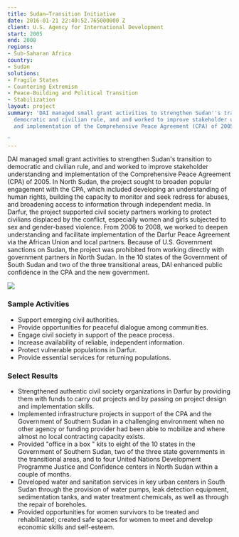 ```yaml
---
title: Sudan—Transition Initiative
date: 2016-01-21 22:40:52.765000000 Z
client: U.S. Agency for International Development
start: 2005
end: 2008
regions:
- Sub-Saharan Africa
country:
- Sudan
solutions:
- Fragile States
- Countering Extremism
- Peace-Building and Political Transition
- Stabilization
layout: project
summary: 'DAI managed small grant activities to strengthen Sudan''s transition to
  democratic and civilian rule, and and worked to improve stakeholder understanding
  and implementation of the Comprehensive Peace Agreement (CPA) of 2005.

'
---
```


DAI managed small grant activities to strengthen Sudan's transition to democratic and civilian rule, and and worked to improve stakeholder understanding and implementation of the Comprehensive Peace Agreement (CPA) of 2005. In North Sudan, the project sought to broaden popular engagement with the CPA, which included developing an understanding of human rights, building the capacity to monitor and seek redress for abuses, and broadening access to information through independent media. In Darfur, the project supported civil society partners working to protect civilians displaced by the conflict, especially women and girls subjected to sex and gender-based violence. From 2006 to 2008, we worked to deepen understanding and facilitate implementation of the Darfur Peace Agreement via the African Union and local partners. Because of U.S. Government sanctions on Sudan, the project was prohibited from working directly with government partners in North Sudan. In the 10 states of the Government of South Sudan and two of the three transitional areas, DAI enhanced public confidence in the CPA and the new government.

![][1]

###  Sample Activities

* Support emerging civil authorities.
* Provide opportunities for peaceful dialogue among communities.
* Engage civil society in support of the peace process.
* Increase availability of reliable, independent information.
* Protect vulnerable populations in Darfur.
* Provide essential services for returning populations.

###  Select Results

* Strengthened authentic civil society organizations in Darfur by providing them with funds to carry out projects and by passing on project design and implementation skills.
* Implemented infrastructure projects in support of the CPA and the Government of Southern Sudan in a challenging environment when no other agency or funding provider had been able to mobilize and where almost no local contracting capacity exists.
* Provided "office in a box " kits to eight of the 10 states in the Government of Southern Sudan, two of the three state governments in the transitional areas, and to four United Nations Development Programme Justice and Confidence centers in North Sudan within a couple of months.
* Developed water and sanitation services in key urban centers in South Sudan through the provision of water pumps, leak detection equipment, sedimentation tanks, and water treatment chemicals, as well as through the repair of boreholes.
* Provided opportunities for women survivors to be treated and rehabilitated; created safe spaces for women to meet and develop economic skills and self-esteem.

[1]: https://assetify-dai.com/projects/SudanTransition.jpg
